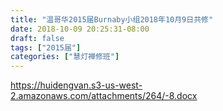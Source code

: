 ```yaml
---
title: "温哥华2015届Burnaby小组2018年10月9日共修"
date: 2018-10-09 20:25:31-08:00
draft: false
tags: ["2015届"]
categories: ["慧灯禅修班"]
---
```

https://huidengvan.s3-us-west-2.amazonaws.com/attachments/264/-8.docx
